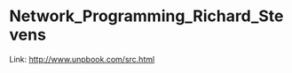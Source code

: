 Network_Programming_Richard_Stevens
===================================

Link:
  http://www.unpbook.com/src.html
